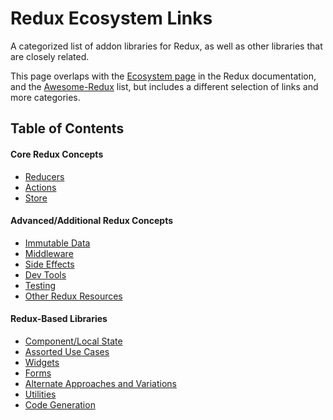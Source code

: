 # Redux Ecosystem Links
A categorized list of addon libraries for Redux, as well as other libraries that are closely related.

This page overlaps with the [Ecosystem page](http://redux.js.org/docs/introduction/Ecosystem.html) in the Redux documentation, and the [Awesome-Redux](https://github.com/xgrommx/awesome-redux) list, but includes a different selection of links and more categories.


## Table of Contents

#### Core Redux Concepts

- [Reducers](reducers.md)
- [Actions](actions.md)
- [Store](store.md)

#### Advanced/Additional Redux Concepts

- [Immutable Data](immutable-data.md)
- [Middleware](middleware.md)
- [Side Effects](side-effects.md)
- [Dev Tools](devtools.md)
- [Testing](testing.md)
- [Other Redux Resources](other-resources.md)

#### Redux-Based Libraries

- [Component/Local State](component-state.md)
- [Assorted Use Cases](use-cases.md)
- [Widgets](widgets.md)
- [Forms](forms.md)
- [Alternate Approaches and Variations](variations.md)
- [Utilities](utilities.md)
- [Code Generation](code-generation.md)
